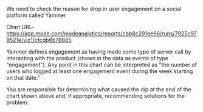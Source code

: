 We need to check the reason for drop in user engagement on a social platform called Yammer

Chart URL-
https://app.mode.com/modeanalytics/reports/cbb8c291ee96/runs/7925c979521e/viz1/cfcdb6b78885

Yammer defines engagement as having made some type of server call by interacting with the product (shown in the data as events of type "engagement"). Any point in this chart can be interpreted as "the number of users who logged at least one engagement event during the week starting on that date."

You are responsible for determining what caused the dip at the end of the chart shown above and, if appropriate, recommending solutions for the problem.
